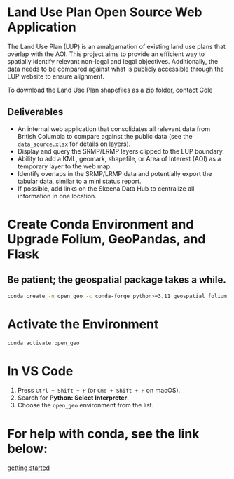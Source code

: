 #   Land Use Plan Open Source Web Application

The Land Use Plan (LUP) is an amalgamation of existing land use plans that overlap with the AOI. This project aims to provide an efficient way to spatially identify relevant non-legal and legal objectives. Additionally, the data needs to be compared against what is publicly accessible through the LUP website to ensure alignment.

To download the Land Use Plan shapefiles as a zip folder, contact Cole

## Deliverables

- An internal web application that consolidates all relevant data from British Columbia to compare against the public data (see the `data_source.xlsx` for details on layers).
- Display and query the SRMP/LRMP layers clipped to the LUP boundary.
- Ability to add a KML, geomark, shapefile, or Area of Interest (AOI) as a temporary layer to the web map.
- Identify overlaps in the SRMP/LRMP data and potentially export the tabular data, similar to a mini status report.
- If possible, add links on the Skeena Data Hub to centralize all information in one location.


# Create Conda Environment and Upgrade Folium, GeoPandas, and Flask
## Be patient; the geospatial package takes a while.
```bash
conda create -n open_geo -c conda-forge python>=3.11 geospatial folium geopandas flask
```
 
# Activate the Environment
```bash
conda activate open_geo
```

# In VS Code
1. Press `Ctrl + Shift + P` (or `Cmd + Shift + P` on macOS).
2. Search for **Python: Select Interpreter**.
3. Choose the `open_geo` environment from the list.

# For help with conda, see the link below: 
[getting started](https://docs.conda.io/projects/conda/en/latest/user-guide/getting-started.html)


